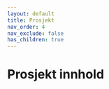 ```yaml
---
layout: default
title: Prosjekt
nav_order: 4
nav_exclude: false
has_children: true
---
```


# Prosjekt innhold